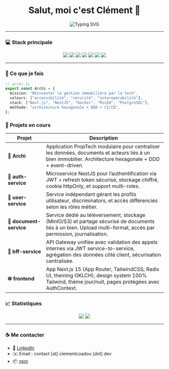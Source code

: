 <!-- Banner -->
<h1 align="center">Salut, moi c'est Clément 👋</h1>
<p align="center">
  <img src="https://readme-typing-svg.herokuapp.com?font=Fira+Code&duration=2000&pause=1000&color=00B8D4&center=true&width=435&lines=Développeur+Fullstack+TypeScript;Fan+de+Clean+Architecture;Builder+d'outils+propres+et+scalables;Créateur+d'Archi+🧱" alt="Typing SVG" />
</p>

---

### 💻 Stack principale

<div align="center">
  <img src="https://img.shields.io/badge/NestJS-E0234E?style=for-the-badge&logo=nestjs&logoColor=white" />
  <img src="https://img.shields.io/badge/Next.js-000000?style=for-the-badge&logo=nextdotjs&logoColor=white" />
  <img src="https://img.shields.io/badge/TypeScript-3178C6?style=for-the-badge&logo=typescript&logoColor=white" />
  <img src="https://img.shields.io/badge/PostgreSQL-4169E1?style=for-the-badge&logo=postgresql&logoColor=white" />
  <img src="https://img.shields.io/badge/Docker-2496ED?style=for-the-badge&logo=docker&logoColor=white" />
  <img src="https://img.shields.io/badge/Prisma-2D3748?style=for-the-badge&logo=prisma&logoColor=white" />
  <img src="https://img.shields.io/badge/MinIO-BD162A?style=for-the-badge&logo=minio&logoColor=white" />
</div>

---

### 🧠 Ce que je fais

```ts
// archi.ts
export const Archi = {
  mission: "Réinventer la gestion immobilière par la tech",
  valeurs: ["accessibilité", "sécurité", "interopérabilité"],
  stack: ["Next.js", "NestJS", "Docker", "MinIO", "PostgreSQL"],
  méthode: "architecture hexagonale + DDD + CI/CD",
};
```

### 🧰 Projets en cours

| Projet             | Description |
|--------------------|-------------|
| **🧱 Archi**        | Application PropTech modulaire pour centraliser les données, documents et acteurs liés à un bien immobilier. Architecture hexagonale + DDD + event-driven. |
| **🔐 auth-service** | Microservice NestJS pour l’authentification via JWT + refresh token sécurisé, stockage chiffré, cookie httpOnly, et support multi-roles. |
| **👤 user-service** | Service indépendant gérant les profils utilisateur, discriminators, et accès différenciés selon les rôles métier. |
| **📂 document-service** | Service dédié au téléversement, stockage (MinIO/S3) et partage sécurisé de documents liés à un bien. Upload multi-format, accès par permission, journalisation. |
| **🧠 bff-service**  | API Gateway unifiée avec validation des appels internes via JWT service-to-service, agrégation des données côté client, sécurisation centralisée. |
| **🌐 frontend**     | App Next.js 15 (App Router, TailwindCSS, Radix UI, theming OKLCH), design system 100% Tailwind, thème jour/nuit, pages protégées avec AuthContext. |

### 📈 Statistiques

<p align="center">
  <img src="https://github-readme-stats.vercel.app/api?username=clementcoadou&show_icons=true&theme=github_dark&hide_title=true" />
  <img src="https://github-readme-streak-stats.herokuapp.com/?user=clementcoadou&theme=github-dark&hide_border=true" />
</p>

---

### ☕ Me contacter

- 🔗 [LinkedIn](https://www.linkedin.com/in/clementcoadou)
- ✉️ Email : contact [at] clementcoadou [dot] dev
- 📦 [npm](https://www.npmjs.com/~clementcoadou)
